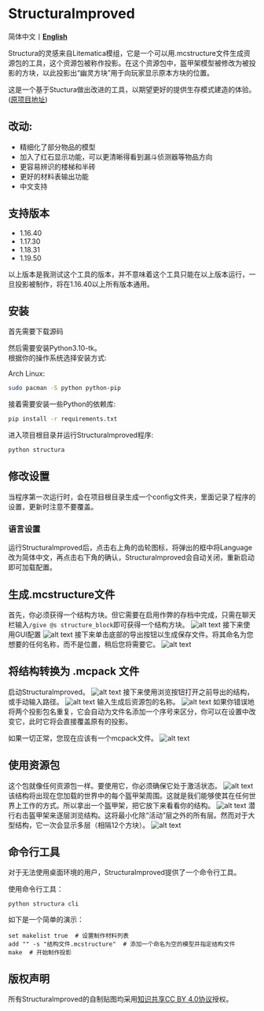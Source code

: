 # StructuraImproved

简体中文丨[**English**](README)

Structura的灵感来自Litematica模组，它是一个可以用.mcstructure文件生成资源包的工具，这个资源包被称作投影。在这个资源包中，盔甲架模型被修改为被投影的方块，以此投影出“幽灵方块”用于向玩家显示原本方块的位置。

这是一个基于Stuctura做出改进的工具，以期望更好的提供生存模式建造的体验。([原项目地址](https://github.com/RavinMaddHatter/Structura))

## 改动:
- 精细化了部分物品的模型
- 加入了红石显示功能，可以更清晰得看到漏斗侦测器等物品方向
- 更容易辨识的楼梯和半砖
- 更好的材料表输出功能
- 中文支持

## 支持版本
- 1.16.40
- 1.17.30
- 1.18.31
- 1.19.50

以上版本是我测试这个工具的版本，并不意味着这个工具只能在以上版本运行，一旦投影被制作，将在1.16.40以上所有版本通用。

## 安装

首先需要下载源码

然后需要安装Python3.10-tk。</br>
根据你的操作系统选择安装方式:

Arch Linux:
```bash
sudo pacman -S python python-pip
```

接着需要安装一些Python的依赖库:
```bash
pip install -r requirements.txt
```

进入项目根目录并运行StructuraImproved程序:
```bash
python structura
```

## 修改设置

当程序第一次运行时，会在项目根目录生成一个config文件夹，里面记录了程序的设置，更新时注意不要覆盖。

### 语言设置
运行StructuraImproved后，点击右上角的齿轮图标，将弹出的框中将Language改为简体中文，再点击右下角的确认，StructuraImproved会自动关闭，重新启动即可加载配置。

## 生成.mcstructure文件

首先，你必须获得一个结构方块。但它需要在启用作弊的存档中完成，只需在聊天栏输入`/give @s structure_block`即可获得一个结构方块。
![alt text](docs/give_structure.png?raw=true)
接下来使用GUI配置
![alt text](docs/select_structure.PNG?raw=true)
接下来单击底部的导出按钮以生成保存文件。将其命名为您想要的任何名称，而不是位置，稍后您将需要它。
![alt text](docs/export_structure.PNG?raw=true)

## 将结构转换为 .mcpack 文件
启动StructuraImproved。
![alt text](docs/launch_structura.PNG?raw=true)
接下来使用浏览按钮打开之前导出的结构，或手动输入路径。
![alt text](docs/browse_file.PNG?raw=true)
输入生成后资源包的名称。
![alt text](docs/name.PNG?raw=true)
如果你错误地将两个投影包名重复，它会自动为文件名添加一个序号来区分，你可以在设置中改变它，此时它将会直接覆盖原有的投影。

如果一切正常，您现在应该有一个mcpack文件。
![alt text](docs/pack_made.PNG?raw=true)

## 使用资源包
这个包就像任何资源包一样。要使用它，你必须确保它处于激活状态。
![alt text](docs/make_pack_active.PNG?raw=true)
该结构将出现在您加载的世界中的每个盔甲架周围。这就是我们能够使其在任何世界上工作的方式。所以拿出一个盔甲架，把它放下来看看你的结构。
![alt text](docs/example_full.png?raw=true)
潜行右击盔甲架来逐层浏览结构。这将最小化除“活动”层之外的所有层。然而对于大型结构，它一次会显示多层（相隔12个方块）。
![alt text](docs/example_layer.png?raw=true)

## 命令行工具
对于无法使用桌面环境的用户，StructuraImproved提供了一个命令行工具。

使用命令行工具：
```shell
python structura cli
```

如下是一个简单的演示：
```
set makelist true  # 设置制作材料列表
add "" -s "结构文件.mcstructure"  # 添加一个命名为空的模型并指定结构文件
make  # 开始制作投影
```

## 版权声明
所有StructuraImproved的自制贴图均采用[知识共享CC BY 4.0协议](https://creativecommons.org/licenses/by/4.0/)授权。
